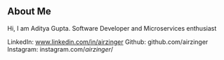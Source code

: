 ## About Me

Hi, I am Aditya Gupta.
Software Developer and Microservices enthusiast

LinkedIn: www.linkedin.com/in/airzinger
Github: github.com/airzinger
Instagram: instagram.com/_airzinger_/
